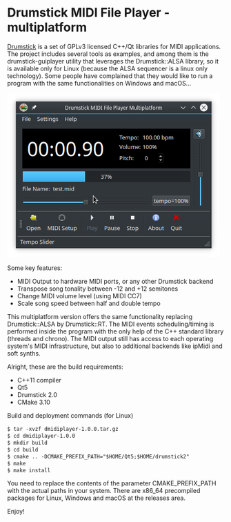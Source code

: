 Drumstick MIDI File Player - multiplatform
==========================================

[Drumstick](https://drumstick.sourceforge.io/docs/index.html) is a set of GPLv3 licensed C++/Qt libraries for MIDI applications. The project includes several tools as examples, and among them is the drumstick-guiplayer utility that leverages the Drumstick::ALSA library, so it is available only for Linux (because the ALSA sequencer is a linux only technology). Some people have complained that they would like to run a program with the same functionalities on Windows and macOS...

![screenshot](screenshot.png "main window")

Some key features:

* MIDI Output to hardware MIDI ports, or any other Drumstick backend
* Transpose song tonality between -12 and +12 semitones
* Change MIDI volume level (using MIDI CC7)
* Scale song speed between half and double tempo

This multiplatform version offers the same functionality replacing Drumstick::ALSA by Drumstick::RT. The MIDI events scheduling/timing is performed inside the program with the only  help of the C++ standard library (threads and chrono). The MIDI output still has access to each operating system's MIDI infrastructure, but also to additional backends like ipMidi and soft synths.

Alright, these are the build requirements:

* C++11 compiler
* Qt5
* Drumstick 2.0
* CMake 3.10

Build and deployment commands (for Linux)

```
$ tar -xvzf dmidiplayer-1.0.0.tar.gz
$ cd dmidiplayer-1.0.0
$ mkdir build
$ cd build
$ cmake .. -DCMAKE_PREFIX_PATH="$HOME/Qt5;$HOME/drumstick2"
$ make
$ make install
```
You need to replace the contents of the parameter CMAKE_PREFIX_PATH with the actual paths in your system. There are x86_64 precompiled packages for Linux, Windows and macOS at the releases area.

Enjoy!

